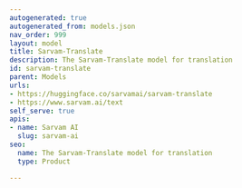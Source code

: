 ```yaml
---
autogenerated: true
autogenerated_from: models.json
nav_order: 999
layout: model
title: Sarvam-Translate
description: The Sarvam-Translate model for translation
id: sarvam-translate
parent: Models
urls:
- https://huggingface.co/sarvamai/sarvam-translate
- https://www.sarvam.ai/text
self_serve: true
apis:
- name: Sarvam AI
  slug: sarvam-ai
seo:
  name: The Sarvam-Translate model for translation
  type: Product

---
```


